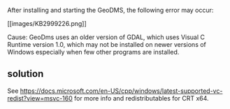 After installing and starting the GeoDMS, the following error may occur:

[[images/KB2999226.png]]

Cause: GeoDms uses an older version of GDAL, which uses Visual C Runtime version 1.0, which may not be installed on newer versions of Windows especially when few other programs are installed.

## solution

See <https://docs.microsoft.com/en-US/cpp/windows/latest-supported-vc-redist?view=msvc-160> for more info and redistributables for CRT x64.